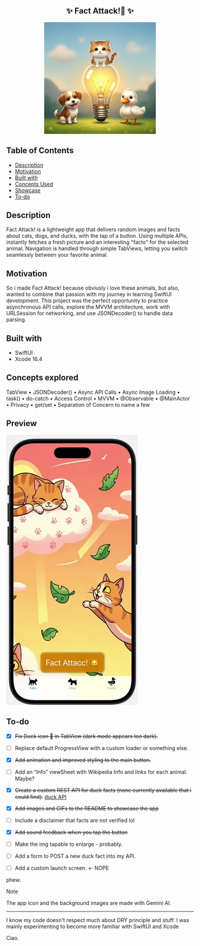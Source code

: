 <h2 align="center">
  ✨ Fact Attack!🐾 ✨
</h2>

<p align="center"><img width="300" alt="image" src="Assets.xcassets/AppIcon.appiconset/appIcon2.png"></p>

## Table of Contents

- [Description](#description)
- [Motivation](#motivation)
- [Built with](#built-with)
- [Concepts Used](#concepts-used)
- [Showcase](#showcase)
- [To-do](#to-do)

## Description

Fact Attack! is a lightweight app that delivers random images and facts about cats, dogs, and ducks, with the tap of a button. Using multiple APIs, instantly fetches a fresh picture and an interesting "facto" for the selected animal. Navigation is handled through simple TabViews, letting you switch seamlessly between your favorite animal.

## Motivation

So i made Fact Attack! because obviusly i love these animals, but also, wanted to combine that passion with my journey in learning SwiftUI development. This project was the perfect opportunity to practice asynchronous API calls, explore the MVVM architecture, work with URLSession for networking, and use JSONDecoder() to handle data parsing.

## Built with

- SwiftUI
- Xcode 16.4

## Concepts explored

TabView • JSONDecoder() • Async API Calls • Async Image Loading • task() • do-catch • Access Control • MVVM • @Observable • @MainActor • Privacy • get/set • Separation of Concern to name a few

## Preview

![](SampleData/factattack-preview.webp)

## To-do

- [x] ~~Fix Duck icon 🦆 in TabView (dark mode appears too dark).~~
- [ ] Replace default ProgressView with a custom loader or something else.
- [x] ~~Add animation and improved styling to the main button.~~
- [ ] Add an “Info” viewSheet with Wikipedia Info and links for each animal. Maybe?
- [x] ~~Create a custom REST API for duck facts (none currently available that i could find).~~ [duck API](https://github.com/bacf5/ducks-api)
- [x] ~~Add images and GIFs to the README to showcase the app~~
- [ ] Include a disclaimer that facts are not verified lol
- [x] ~~Add sound feedback when you tap the button~~
- [ ] Make the img tapable to enlarge - probably.
- [ ] Add a form to POST a new duck fact into my API.
- [ ] Add a custom launch screen. <- NOPE


phew.

> [!NOTE]
> The app icon and the background images are made with Gemini AI.

-----

I know my code doesn't respect much about DRY principle and stuff. I was mainly experimenting to become more familiar with SwiftUI and Xcode

Ciao.
